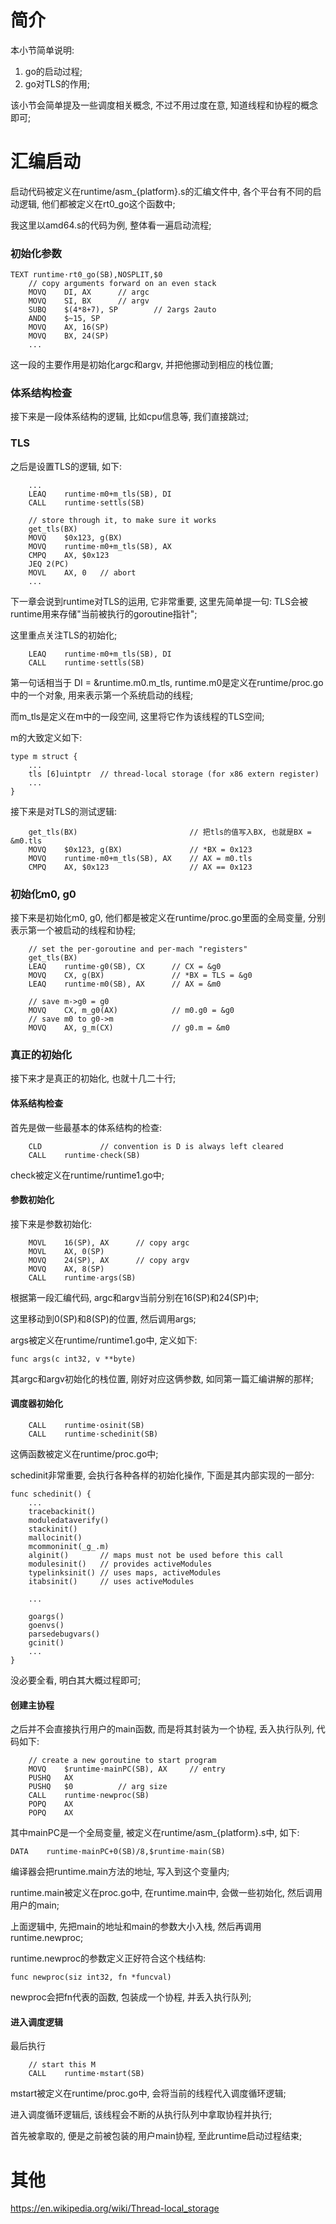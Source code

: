 # 简介
本小节简单说明:
1. go的启动过程;
2. go对TLS的作用;

该小节会简单提及一些调度相关概念, 不过不用过度在意, 知道线程和协程的概念即可;

# 汇编启动
启动代码被定义在runtime/asm_{platform}.s的汇编文件中, 各个平台有不同的启动逻辑, 他们都被定义在rt0_go这个函数中;

我这里以amd64.s的代码为例, 整体看一遍启动流程;

### 初始化参数
```
TEXT runtime·rt0_go(SB),NOSPLIT,$0
	// copy arguments forward on an even stack
	MOVQ	DI, AX		// argc
	MOVQ	SI, BX		// argv
	SUBQ	$(4*8+7), SP		// 2args 2auto
	ANDQ	$~15, SP
	MOVQ	AX, 16(SP)
	MOVQ	BX, 24(SP)
    ...
```
这一段的主要作用是初始化argc和argv, 并把他挪动到相应的栈位置;

### 体系结构检查
接下来是一段体系结构的逻辑, 比如cpu信息等, 我们直接跳过;

### TLS
之后是设置TLS的逻辑, 如下:
```
    ...
	LEAQ	runtime·m0+m_tls(SB), DI
	CALL	runtime·settls(SB)

	// store through it, to make sure it works
	get_tls(BX)
	MOVQ	$0x123, g(BX)
	MOVQ	runtime·m0+m_tls(SB), AX
	CMPQ	AX, $0x123
	JEQ 2(PC)
	MOVL	AX, 0	// abort
    ...
```
下一章会说到runtime对TLS的运用, 它非常重要, 这里先简单提一句: TLS会被runtime用来存储"当前被执行的goroutine指针";

这里重点关注TLS的初始化;
```
	LEAQ	runtime·m0+m_tls(SB), DI
	CALL	runtime·settls(SB)
```
第一句话相当于 DI = &runtime.m0.m_tls, runtime.m0是定义在runtime/proc.go中的一个对象, 用来表示第一个系统启动的线程;

而m_tls是定义在m中的一段空间, 这里将它作为该线程的TLS空间;

m的大致定义如下:
```
type m struct {
    ...
    tls [6]uintptr  // thread-local storage (for x86 extern register)
    ...
}
```

接下来是对TLS的测试逻辑:
```
	get_tls(BX)                         // 把tls的值写入BX, 也就是BX = &m0.tls
	MOVQ	$0x123, g(BX)               // *BX = 0x123
	MOVQ	runtime·m0+m_tls(SB), AX    // AX = m0.tls
	CMPQ	AX, $0x123                  // AX == 0x123
```

### 初始化m0, g0
接下来是初始化m0, g0, 他们都是被定义在runtime/proc.go里面的全局变量, 分别表示第一个被启动的线程和协程;
```
	// set the per-goroutine and per-mach "registers"
	get_tls(BX)
	LEAQ	runtime·g0(SB), CX      // CX = &g0
	MOVQ	CX, g(BX)               // *BX = TLS = &g0
	LEAQ	runtime·m0(SB), AX      // AX = &m0
	
    // save m->g0 = g0
	MOVQ	CX, m_g0(AX)            // m0.g0 = &g0
	// save m0 to g0->m
	MOVQ	AX, g_m(CX)             // g0.m = &m0
```

### 真正的初始化
接下来才是真正的初始化, 也就十几二十行;
#### 体系结构检查
首先是做一些最基本的体系结构的检查:
```
	CLD				// convention is D is always left cleared
	CALL	runtime·check(SB)
```
check被定义在runtime/runtime1.go中;

#### 参数初始化
接下来是参数初始化:
```
	MOVL	16(SP), AX		// copy argc
	MOVL	AX, 0(SP)
	MOVQ	24(SP), AX		// copy argv
	MOVQ	AX, 8(SP)
	CALL	runtime·args(SB)
```
根据第一段汇编代码, argc和argv当前分别在16(SP)和24(SP)中;

这里移动到0(SP)和8(SP)的位置, 然后调用args;

args被定义在runtime/runtime1.go中, 定义如下:
```
func args(c int32, v **byte)
```
其argc和argv初始化的栈位置, 刚好对应这俩参数, 如同第一篇汇编讲解的那样;

#### 调度器初始化
```
	CALL	runtime·osinit(SB)
	CALL	runtime·schedinit(SB)
```
这俩函数被定义在runtime/proc.go中;

schedinit非常重要, 会执行各种各样的初始化操作, 下面是其内部实现的一部分:
```
func schedinit() {
    ...
	tracebackinit()
	moduledataverify()
	stackinit()
	mallocinit()
	mcommoninit(_g_.m)
	alginit()       // maps must not be used before this call
	modulesinit()   // provides activeModules
	typelinksinit() // uses maps, activeModules
	itabsinit()     // uses activeModules

    ...

	goargs()
	goenvs()
	parsedebugvars()
	gcinit()
    ...
}
```
没必要全看, 明白其大概过程即可;

#### 创建主协程
之后并不会直接执行用户的main函数, 而是将其封装为一个协程, 丢入执行队列, 代码如下:
```
	// create a new goroutine to start program
	MOVQ	$runtime·mainPC(SB), AX		// entry
	PUSHQ	AX
	PUSHQ	$0			// arg size
	CALL	runtime·newproc(SB)
	POPQ	AX
	POPQ	AX
```
其中mainPC是一个全局变量, 被定义在runtime/asm_{platform}.s中, 如下:
```
DATA	runtime·mainPC+0(SB)/8,$runtime·main(SB)
```
编译器会把runtime.main方法的地址, 写入到这个变量内;

runtime.main被定义在proc.go中, 在runtime.main中, 会做一些初始化, 然后调用用户的main;

上面逻辑中, 先把main的地址和main的参数大小入栈, 然后再调用runtime.newproc;

runtime.newproc的参数定义正好符合这个栈结构:
```
func newproc(siz int32, fn *funcval)
```
newproc会把fn代表的函数, 包装成一个协程, 并丢入执行队列;

#### 进入调度逻辑
最后执行
```
	// start this M
	CALL	runtime·mstart(SB)
```
mstart被定义在runtime/proc.go中, 会将当前的线程代入调度循环逻辑;

进入调度循环逻辑后, 该线程会不断的从执行队列中拿取协程并执行;

首先被拿取的, 便是之前被包装的用户main协程, 至此runtime启动过程结束;

# 其他
https://en.wikipedia.org/wiki/Thread-local_storage